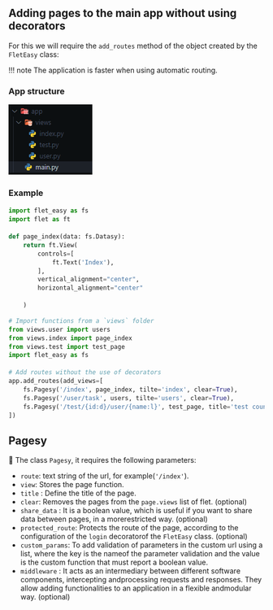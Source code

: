 ## Adding pages to the main app without using decorators
For this we will require the `add_routes` method of the object created by the `FletEasy` class:

!!! note
    The application is faster when using automatic routing.

### App structure
![FletEasy](../assets/images/funtion_add_page.png "App structure")

### **Example**
```python title="index.py" hl_lines="4"
import flet_easy as fs
import flet as ft

def page_index(data: fs.Datasy):
    return ft.View(
        controls=[
            ft.Text('Index'),
        ],
        vertical_alignment="center",
        horizontal_alignment="center"

    )
```
```python title="main.py"
# Import functions from a `views` folder
from views.user import users
from views.index import page_index
from views.test import test_page
import flet_easy as fs

# Add routes without the use of decorators
app.add_routes(add_views=[
    fs.Pagesy('/index', page_index, tilte='index', clear=True),
    fs.Pagesy('/user/task', users, tilte='users', clear=True),
    fs.Pagesy('/test/{id:d}/user/{name:l}', test_page, title='test counter', protected_route=True),
])
```
## Pagesy
📑 The class `Pagesy`, it requires the following parameters:

* `route`: text string of the url, for example(`'/index'`).
* `view`: Stores the page function.
* `title` : Define the title of the page.
* `clear`: Removes the pages from the `page.views` list of flet. (optional)
* `share_data` : It is a boolean value, which is useful if you want to share data between pages, in a morerestricted way. (optional)
* `protected_route`: Protects the route of the page, according to the configuration of the `login` decoratorof the `FletEasy` class. (optional)
* `custom_params`: To add validation of parameters in the custom url using a list, where the key is the nameof the parameter validation and the value is the custom function that must report a boolean value.
* `middleware` : It acts as an intermediary between different software components, intercepting andprocessing requests and responses. They allow adding functionalities to an application in a flexible andmodular way. (optional)
